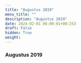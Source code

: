 ```yaml
---
title: "Augustus 2019"
menu_title: ""
description: "Augustus 2019"
date: 2024-02-01 06:00:01+00:253
draft: False
hidden: True
weight:
---
```

### Augustus 2019


